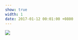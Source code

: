 ```yaml
---
show: true
width: 1
date: 2017-01-12 00:01:00 +0800
---
```

<div>
<img src="{{ 'assets/images/badges/MIT_Social_circle.png' | relative_url }}" class="img-fluid rounded" >
</div>